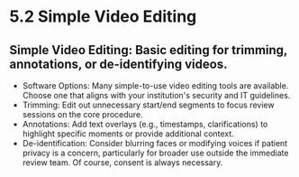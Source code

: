 # 5.2 Simple Video Editing

## Simple Video Editing: Basic editing for trimming, annotations, or de-identifying videos.

* Software Options: Many simple-to-use video editing tools are available. Choose one that aligns with your institution's security and IT guidelines.
* Trimming: Edit out unnecessary start/end segments to focus review sessions on the core procedure.
* Annotations: Add text overlays (e.g., timestamps, clarifications) to highlight specific moments or provide additional context.
* De-identification: Consider blurring faces or modifying voices if patient privacy is a concern, particularly for broader use outside the immediate review team. Of course, consent is always necessary.
